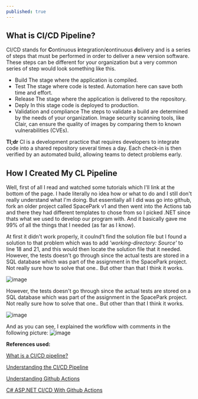```yaml
---
published: true
---
```

## What is CI/CD Pipeline?

CI/CD stands for **C**ontinuous **i**ntegration/**c**ontinuous **d**elivery and is a series of steps that must be performed in order to deliver a new version software.
These steps can be different for your organization but a very common series of step would look something like this.
- Build
	The stage where the application is compiled.
- Test
 	The stage where code is tested. Automation here can save both time and effort.
- Release
	The stage where the application is delivered to the repository.
- Deply
	 In this stage code is deployed to production.
- Validation and compliance
	The steps to validate a build are determined by the needs of your organization. Image security scanning 	tools, like Clair, can ensure the quality of images by comparing them to known vulnerabilities (CVEs).
    
      


**Tl;dr** CI is a development practice that requires developers to integrate code into a shared repository several times a day. Each check-in is then verified by an automated build, allowing teams to detect problems early.


## How I Created My CL Pipeline

Well, first of all I read and watched some tutorials which I'll link at the bottom of the page. I hade literally no idea how or what to do and I still don't really understand what I'm doing.
But essentially all I did was go into github, fork an older project called SpacePark v1 and then went into the Actions tab and there they had different templates to chose from so I picked .NET since thats what we used to develop our program with. And it basically gave me 99% of all the things that I needed (as far as I know). 

At first it didn't work properly, it coulnd't find the solution file but I found a solution to that problem which was to add _'working-directory: Source'_ to line 18 and 21, and this would then locate the solution file that it needed. However, the tests doesn't go through since the actual tests are stored in a SQL database which was part of the assignment in the SpacePark project. Not really sure how to solve that one..
But other than that I think it works.

![image](https://user-images.githubusercontent.com/70013388/132777146-72b60876-e0d1-4405-b0a2-2a0c27e3a8f0.png)


However, the tests doesn't go through since the actual tests are stored on a SQL database which was part of the assignment in the SpacePark project. Not really sure how to solve that one..
But other than that I think it works.


![image](https://user-images.githubusercontent.com/70013388/132777170-89e09e9b-94fd-4b83-b08d-05b2a5994c17.png)

And as you can see, I explained the workflow with comments in the following picture:
![image](https://user-images.githubusercontent.com/70013388/132777193-1bbb82b7-d0bd-41aa-ad78-9c17d31207e1.png)

  
**References used:**

[What is a CI/CD pipeline?](https://www.redhat.com/en/topics/devops/what-cicd-pipeline)

[Understanding the CI/CD Pipeline](https://www.plutora.com/blog/understanding-ci-cd-pipeline)

[Understanding Github Actions](https://docs.github.com/en/actions/learn-github-actions/understanding-github-actions)

[C# ASP.NET CI/CD With Github Actions](https://youtu.be/R5ppadIsGbA)
